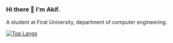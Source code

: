 ### Hi there 👋 I'm Akif.
A student at Firat University, department of computer engineering.

[![Top Langs](https://github-readme-stats-git-masterrstaa-rickstaa.vercel.app/api/top-langs/?username=soresta)](https://github.com/soresta/github-readme-stats)
<!--
**Soresta/Soresta** is a ✨ _special_ ✨ repository because its `README.md` (this file) appears on your GitHub profile.


Here are some ideas to get you started:

- 🔭 I’m currently working on ...
- 🌱 I’m currently learning ...Java and Html
- 👯 I’m looking to collaborate on ...
- 🤔 I’m looking for help with ...
- 💬 Ask me about ...
- 📫 How to reach me: ...Email:nawascode@gmail.com
- 😄 Pronouns: ...
- ⚡ Fun fact: ...
-->
